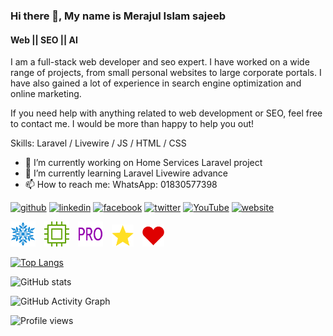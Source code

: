 ### Hi there 👋, My name is Merajul Islam sajeeb
#### Web || SEO || AI

I am a full-stack web developer and seo expert. I have worked on a wide range of projects, from small personal websites to large corporate portals. I have also gained a lot of experience in search engine optimization and online marketing.

If you need help with anything related to web development or SEO, feel free to contact me. I would be more than happy to help you out!

Skills: Laravel / Livewire / JS / HTML / CSS

- 🔭 I’m currently working on Home Services Laravel project 
- 🌱 I’m currently learning Laravel Livewire advance 
- 📫 How to reach me: WhatsApp: 01830577398 


[<img src='https://cdn.jsdelivr.net/npm/simple-icons@3.0.1/icons/github.svg' alt='github' height='40'>](https://github.com/merajulislamsajeeb)  [<img src='https://cdn.jsdelivr.net/npm/simple-icons@3.0.1/icons/linkedin.svg' alt='linkedin' height='40'>](https://www.linkedin.com/in/https://www.linkedin.com/in/merajul-islam-sajeeb/)  [<img src='https://cdn.jsdelivr.net/npm/simple-icons@3.0.1/icons/facebook.svg' alt='facebook' height='40'>](https://www.facebook.com/https://www.facebook.com/merajulislamsajeeb)  [<img src='https://cdn.jsdelivr.net/npm/simple-icons@3.0.1/icons/twitter.svg' alt='twitter' height='40'>](https://twitter.com/https://twitter.com/merajul_sajeeb)  [<img src='https://cdn.jsdelivr.net/npm/simple-icons@3.0.1/icons/youtube.svg' alt='YouTube' height='40'>](https://www.youtube.com/channel/https://www.youtube.com/channel/UCuOr-Olg5pRCOC6HWI5rAbw)  [<img src='https://cdn.jsdelivr.net/npm/simple-icons@3.0.1/icons/icloud.svg' alt='website' height='40'>](https://merajulislamsajeeb.byteholders.com)  

<a href='https://archiveprogram.github.com/'><img src='https://raw.githubusercontent.com/acervenky/animated-github-badges/master/assets/acbadge.gif' width='40' height='40'></a> <a href='https://docs.github.com/en/developers'><img src='https://raw.githubusercontent.com/acervenky/animated-github-badges/master/assets/devbadge.gif' width='40' height='40'></a> <a href='https://github.com/pricing'><img src='https://raw.githubusercontent.com/acervenky/animated-github-badges/master/assets/pro.gif' width='40' height='40'></a> <a href='https://stars.github.com/'><img src='https://raw.githubusercontent.com/acervenky/animated-github-badges/master/assets/starbadge.gif' width='35' height='35'></a> <a href='https://docs.github.com/en/github/supporting-the-open-source-community-with-github-sponsors'><img src='https://raw.githubusercontent.com/acervenky/animated-github-badges/master/assets/sponsorbadge.gif' width='35' height='35'></a> 

[![Top Langs](https://github-readme-stats.vercel.app/api/top-langs/?username=merajulislamsajeeb)](https://github.com/anuraghazra/github-readme-stats)

![GitHub stats](https://github-readme-stats.vercel.app/api?username=merajulislamsajeeb&show_icons=true&count_private=true)  

![GitHub Activity Graph](https://activity-graph.herokuapp.com/graph?username=merajulislamsajeeb)  

![Profile views](https://gpvc.arturio.dev/merajulislamsajeeb)  
